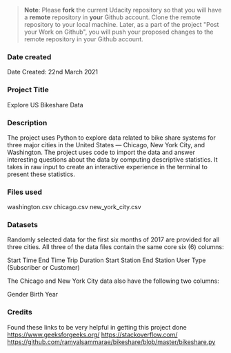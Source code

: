 >**Note**: Please **fork** the current Udacity repository so that you will have a **remote** repository in **your** Github account. 
Clone the remote repository to your local machine. Later, as a part of the project "Post your Work on Github", 
you will push your proposed changes to the remote repository in your Github account.

### Date created
Date Created: 22nd March 2021

### Project Title
Explore US Bikeshare Data

### Description
The project uses Python to explore data related to bike share systems for three major cities in the United States — Chicago, New York City, and Washington. 
The project uses code to import the data and answer interesting questions about the data by computing descriptive statistics. 
It takes in raw input to create an interactive experience in the terminal to present these statistics.

### Files used
washington.csv
chicago.csv
new_york_city.csv

### Datasets
Randomly selected data for the first six months of 2017 are provided for all three cities. All three of the data files contain the same core six (6) columns:

Start Time
End Time
Trip Duration 
Start Station
End Station
User Type (Subscriber or Customer)

The Chicago and New York City data also have the following two columns:

Gender
Birth Year

### Credits
Found these links to be very helpful in getting this project done
https://www.geeksforgeeks.org/
https://stackoverflow.com/
https://github.com/ramyalsammarae/bikeshare/blob/master/bikeshare.py 
